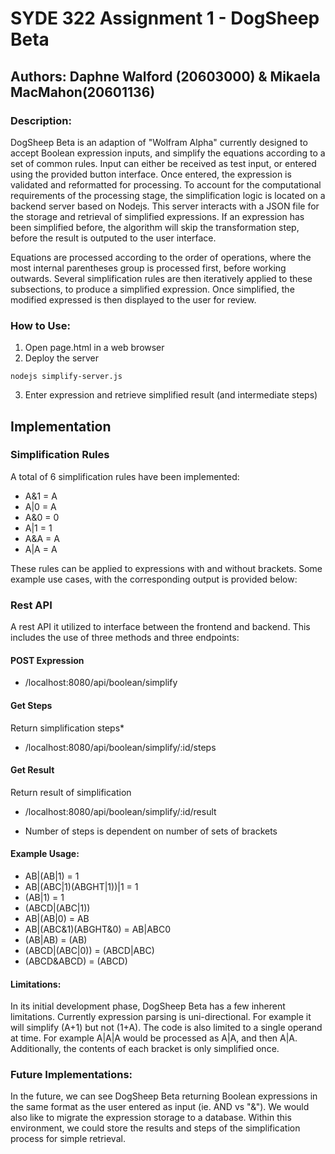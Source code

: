 # SYDE 322 Assignment 1 - DogSheep Beta
## Authors: Daphne Walford (20603000) & Mikaela MacMahon(20601136)


### Description:
DogSheep Beta is an adaption of "Wolfram Alpha" currently designed to accept Boolean expression inputs, and simplify the equations according to a set of common rules. Input can either be received as test input, or entered using the provided button interface. Once entered, the expression is validated and reformatted for processing. To account for the computational requirements of the processing stage, the simplification logic is located on a backend server based on Nodejs. This server interacts with a JSON file for the storage and retrieval of simplified expressions. If an expression has been simplified before, the algorithm will skip the transformation step, before the result is outputed to the user interface.

Equations are processed according to the order of operations, where the most internal parentheses group is processed first, before working outwards. Several simplification rules are then iteratively applied to these subsections, to produce a simplified expression. Once simplified, the modified expressed is then displayed to the user for review. 

### How to Use:
1. Open page.html in a web browser
2. Deploy the server
```
nodejs simplify-server.js
```
3. Enter expression and retrieve simplified result (and intermediate steps)

## Implementation

### Simplification Rules
A total of 6 simplification rules have been implemented:
* A&1 = A
* A|0 = A
* A&0 = 0
* A|1 = 1
* A&A = A
* A|A = A

These rules can be applied to expressions with and without brackets. Some example use cases, with the corresponding output is provided below:

### Rest API
A rest API it utilized to interface between the frontend and backend. This includes the use of three methods and three endpoints:
#### POST Expression
 - /localhost:8080/api/boolean/simplify
#### Get Steps 
Return simplification steps*
- /localhost:8080/api/boolean/simplify/:id/steps
#### Get Result
Return result of simplification
- /localhost:8080/api/boolean/simplify/:id/result

* Number of steps is dependent on number of sets of brackets

#### Example Usage:
* AB|(AB|1) = 1
* AB|(ABC|1)(ABGHT|1))|1 = 1
* (AB|1) = 1
* (ABCD|(ABC|1))
* AB|(AB|0) = AB
* AB|(ABC&1)(ABGHT&0) = AB|ABC0 
* (AB|AB) = (AB)
* (ABCD|(ABC|0)) = (ABCD|ABC)
* (ABCD&ABCD) = (ABCD)

#### Limitations:
In its initial development phase, DogSheep Beta has a few inherent limitations. Currently expression parsing is uni-directional. For example it will simplify (A+1) but not (1+A). The code is also limited to a single operand at time. For example A|A|A would be processed as A|A, and then A|A. Additionally, the contents of each bracket is only simplified once. 

### Future Implementations:
In the future, we can see DogSheep Beta returning Boolean expressions in the same format as the user entered as input (ie. AND vs "&"). We would also like to migrate the expression storage to a database. Within this environment, we could store the results and steps of the simplification process for simple retrieval.


